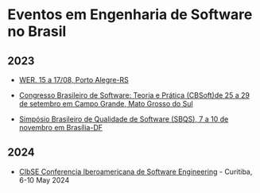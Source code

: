 # Eventos em Engenharia de Software no Brasil

## 2023

- [WER, 15 a 17/08, Porto Alegre-RS](https://organizacaower.github.io/wer2023/)

- [Congresso Brasileiro de Software: Teoria e Prática (CBSoft)de 25 a 29 de setembro em Campo Grande, Mato Grosso do Sul](https://cbsoft2023.ufms.br/)

- [Simpósio Brasileiro de Qualidade de Software (SBQS), 7 a 10 de novembro em Brasília-DF](http://sbqs.sbc.org.br/2023/index.php/pt/)


## 2024

- [CIbSE Conferencia Iberoamericana de Software Engineering](http://www.wikicfp.com/cfp/program?id=447) - Curitiba, 6-10 May 2024
